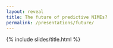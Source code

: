 ```yaml
---
layout: reveal
title: The future of predictive NIMEs?
permalink: /presentations/future/
---
```


{% include slides/title.html %}

